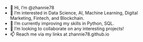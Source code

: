 - 👋 Hi, I’m @zhannie78
- 👀 I’m interested in Data Science, AI, Machine Learning, Digital Marketing, Fintech, and Blockchain.
- 🌱 I’m currently improving my skills in Python, SQL.
- 💞️ I’m looking to collaborate on any interesting projects!
- 📫 Reach me via my links at zhannie78.github.io

<!---
zhannie78/zhannie78 is a ✨ special ✨ repository because its `README.md` (this file) appears on your GitHub profile.
You can click the Preview link to take a look at your changes.
--->
